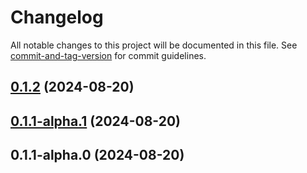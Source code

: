# Changelog

All notable changes to this project will be documented in this file. See [commit-and-tag-version](https://github.com/absolute-version/commit-and-tag-version) for commit guidelines.

## [0.1.2](https://github.com/JetBrains/youtrack-apps/compare/v0.1.1-alpha.1...v0.1.2) (2024-08-20)

## [0.1.1-alpha.1](https://github.com/JetBrains/youtrack-apps/compare/v0.1.1-alpha.0...v0.1.1-alpha.1) (2024-08-20)

## 0.1.1-alpha.0 (2024-08-20)
